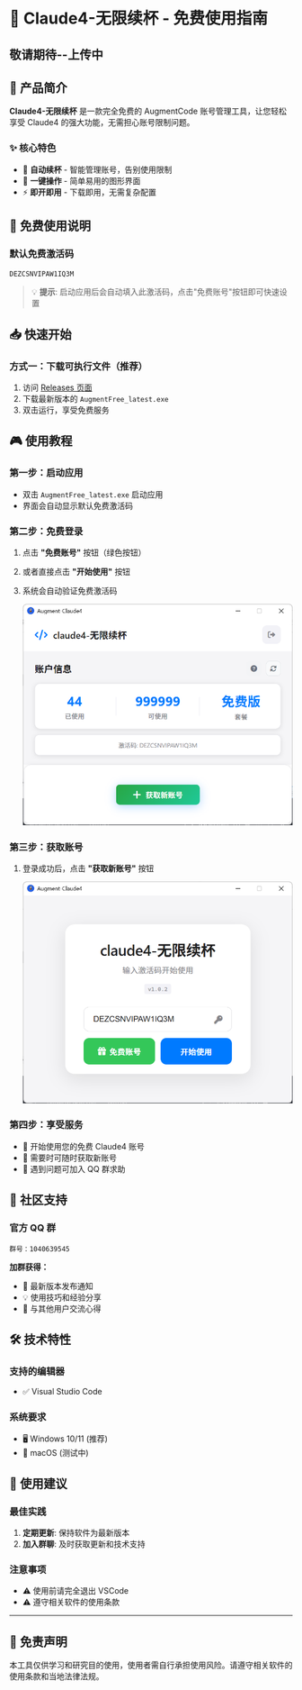 # 🚀 Claude4-无限续杯 - 免费使用指南

## 敬请期待--上传中

## 📖 产品简介

**Claude4-无限续杯** 是一款完全免费的 AugmentCode 账号管理工具，让您轻松享受 Claude4 的强大功能，无需担心账号限制问题。

### ✨ 核心特色

- 🔄 **自动续杯** - 智能管理账号，告别使用限制
- 🎯 **一键操作** - 简单易用的图形界面
- ⚡ **即开即用** - 下载即用，无需复杂配置

## 🎁 免费使用说明

### 默认免费激活码

```
DEZCSNVIPAW1IQ3M
```

> 💡 **提示**: 启动应用后会自动填入此激活码，点击"免费账号"按钮即可快速设置

## 📥 快速开始

### 方式一：下载可执行文件（推荐）

1. 访问 [Releases 页面](https://github.com/1022632560/augment-free/releases)
2. 下载最新版本的 `AugmentFree_latest.exe`
3. 双击运行，享受免费服务

## 🎮 使用教程

### 第一步：启动应用

- 双击 `AugmentFree_latest.exe` 启动应用
- 界面会自动显示默认免费激活码

### 第二步：免费登录

1. 点击 **"免费账号"** 按钮（绿色按钮）

2. 或者直接点击 **"开始使用"** 按钮

3. 系统会自动验证免费激活码

   ![登录界面](https://github.com/1022632560/augment-free/raw/main/images/login-interface.png)

### 第三步：获取账号

1. 登录成功后，点击 **"获取新账号"** 按钮

   ![获取账号界面](https://github.com/1022632560/augment-free/raw/main/images/get-account.png)

### 第四步：享受服务

- 🎉 开始使用您的免费 Claude4 账号
- 🔄 需要时可随时获取新账号
- 💬 遇到问题可加入 QQ 群求助

## 💬 社区支持

### 官方 QQ 群

```
群号：1040639545
```

**加群获得：**

- 📢 最新版本发布通知
- 💡 使用技巧和经验分享
- 🤝 与其他用户交流心得

## 🛠️ 技术特性

### 支持的编辑器

- ✅ Visual Studio Code

### 系统要求

- 🖥️ Windows 10/11 (推荐)
- 🍎 macOS (测试中)

## 🎯 使用建议

### 最佳实践

1. **定期更新**: 保持软件为最新版本
2. **加入群聊**: 及时获取更新和技术支持

### 注意事项

- ⚠️ 使用前请完全退出 VSCode
- ⚠️ 遵守相关软件的使用条款

---

## 📝 免责声明

本工具仅供学习和研究目的使用，使用者需自行承担使用风险。请遵守相关软件的使用条款和当地法律法规。
